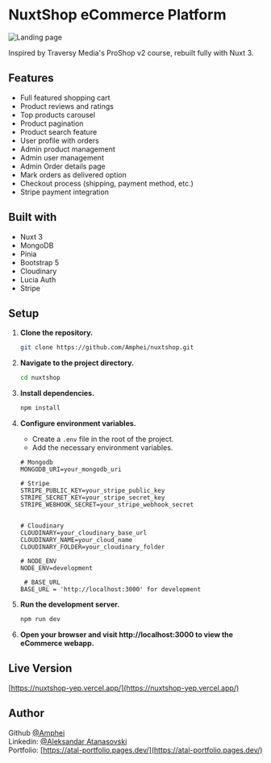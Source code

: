 # NuxtShop eCommerce Platform

![Landing page](https://atal-portfolio.pages.dev/_nuxt/project2.BgN5emaR.webp)

Inspired by Traversy Media's ProShop v2 course, rebuilt fully with Nuxt 3.

## Features

- Full featured shopping cart
- Product reviews and ratings
- Top products carousel
- Product pagination
- Product search feature
- User profile with orders
- Admin product management
- Admin user management
- Admin Order details page
- Mark orders as delivered option
- Checkout process (shipping, payment method, etc.)
- Stripe payment integration

## Built with

- Nuxt 3
- MongoDB
- Pinia
- Bootstrap 5
- Cloudinary
- Lucia Auth
- Stripe

## Setup

1. **Clone the repository.**

   ```bash
   git clone https://github.com/Amphei/nuxtshop.git

   ```

2. **Navigate to the project directory.**

   ```bash
   cd nuxtshop

   ```

3. **Install dependencies.**

   ```bash
   npm install

   ```

4. **Configure environment variables.**

   - Create a `.env` file in the root of the project.
   - Add the necessary environment variables.

   ```env
   # Mongodb
   MONGODB_URI=your_mongodb_uri

   # Stripe
   STRIPE_PUBLIC_KEY=your_stripe_public_key
   STRIPE_SECRET_KEY=your_stripe_secret_key
   STRIPE_WEBHOOK_SECRET=your_stripe_webhook_secret


   # Cloudinary
   CLOUDINARY=your_cloudinary_base_url
   CLOUDINARY_NAME=your_cloud_name
   CLOUDINARY_FOLDER=your_cloudinary_folder

   # NODE_ENV
   NODE_ENV=development

    # BASE_URL
   BASE_URL = 'http://localhost:3000' for development

   ```

5. **Run the development server.**

   ```bash
   npm run dev

   ```

6. **Open your browser and visit http://localhost:3000 to view the eCommerce
   webapp.**

## Live Version

[https://nuxtshop-yep.vercel.app/](https://nuxtshop-yep.vercel.app/)

## Author

Github [@Amphei](https://github.com/Amphei) <br> Linkedin:
[@Aleksandar Atanasovski](https://www.linkedin.com/in/aleksandar-atanasovski-16b123263/)
<br> Portfolio:
[https://atal-portfolio.pages.dev/](https://atal-portfolio.pages.dev/)
